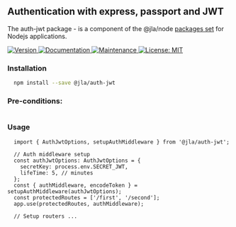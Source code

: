 ## Authentication with express, passport and JWT

The auth-jwt package - is a component of the @jla/node [packages set](https://github.com/JuliusAgency/node-packages-set) for Nodejs applications.  

<p>
  <a href="https://www.npmjs.com/package/@jla/auth-jwt" target="_blank">
    <img alt="Version" src="https://img.shields.io/npm/v/@jla/auth-jwt.svg">
  </a>
  <a href="https://github.com/JuliusAgency/auth-jwt#readme" target="_blank">
    <img alt="Documentation" src="https://img.shields.io/badge/documentation-yes-brightgreen.svg" />
  </a>
  <a href="https://github.com/JuliusAgency/auth-jwt/graphs/commit-activity" target="_blank">
    <img alt="Maintenance" src="https://img.shields.io/badge/Maintained%3F-yes-green.svg" />
  </a>
  <a href="https://github.com/JuliusAgency/auth-jwt/blob/master/LICENSE" target="_blank">
    <img alt="License: MIT" src="https://img.shields.io/badge/License-MIT-yellow.svg" />
  </a>
</p>

### Installation
```bash
  npm install --save @jla/auth-jwt
```

### Pre-conditions:
```
```

### Usage  
```
  import { AuthJwtOptions, setupAuthMiddleware } from '@jla/auth-jwt';  

  // Auth middleware setup
  const authJwtOptions: AuthJwtOptions = {
    secretKey: process.env.SECRET_JWT,
    lifeTime: 5, // minutes
  };
  const { authMiddleware, encodeToken } = setupAuthMiddleware(authJwtOptions);
  const protectedRoutes = ['/first', '/second'];
  app.use(protectedRoutes, authMiddleware);

  // Setup routers ...

```
